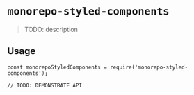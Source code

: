 # `monorepo-styled-components`

> TODO: description

## Usage

```
const monorepoStyledComponents = require('monorepo-styled-components');

// TODO: DEMONSTRATE API
```
